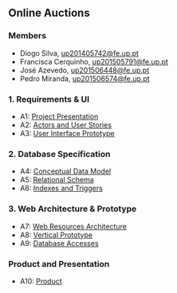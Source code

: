 ## Online Auctions

### Members 

- Diogo Silva, up201405742@fe.up.pt
- Francisca Cerquinho, up201505791@fe.up.pt
- José Azevedo, up201506448@fe.up.pt
- Pedro Miranda, up201506574@fe.up.pt

### 1. Requirements & UI 

* A1: [Project Presentation](https://github.com/FranciscaCerquinho/LBAW-56/tree/artefacts/A1)
* A2: [Actors and User Stories](https://github.com/FranciscaCerquinho/LBAW-56/tree/artefacts/A2)
* A3: [User Interface Prototype](https://github.com/FranciscaCerquinho/LBAW-56/tree/artefacts/A3)

### 2. Database Specification

* A4: [Conceptual Data Model](https://github.com/FranciscaCerquinho/LBAW-56/tree/artefacts/A4)
* A5: [Relational Schema](https://github.com/FranciscaCerquinho/LBAW-56/tree/artefacts/A5)
* A6: [Indexes and Triggers](https://github.com/FranciscaCerquinho/LBAW-56/tree/artefacts/A6)

### 3. Web Architecture & Prototype

* A7: [Web Resources Architecture](https://github.com/FranciscaCerquinho/LBAW-56/tree/artefacts/A7)
* A8: [Vertical Prototype](https://github.com/FranciscaCerquinho/LBAW-56/tree/artefacts/A8)
* A9: [Database Accesses](https://github.com/FranciscaCerquinho/LBAW-56/tree/artefacts/A9)


### Product and Presentation

* A10: [Product](https://github.com/FranciscaCerquinho/LBAW-56/tree/artefacts/A10)
